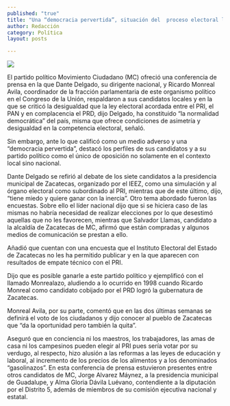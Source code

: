 ```yaml
---
published: "true"
title: "Una “democracia pervertida”, situación del  proceso electoral local: Dante Delgado"
author: Redacción
category: Política
layout: posts

---
```


![](http://i.imgur.com/izqBmLZm.jpg)

El partido político Movimiento Ciudadano (MC) ofreció una conferencia de prensa en la que Dante Delgado, su dirigente nacional, y Ricardo Monreal Avila, coordinador de la fracción parlamentaria de este organismo político en el Congreso de la Unión, respaldaron a sus candidatos locales y en la que se criticó la desigualdad que la ley electoral acordada entre el PRI, el PAN y en complacencia el PRD, dijo Delgado, ha constituido “la normalidad democrática” del país, misma que ofrece condiciones de asimetría y desigualdad en la competencia electoral, señaló.

Sin embargo, ante lo que calificó como un medio adverso y una “democracia pervertida”, destacó los perfiles de sus candidatos y a su partido político como el único de oposición no solamente en el contexto local sino nacional.

Dante Delgado se refirió al debate de los siete candidatos a la presidencia municipal de Zacatecas, organizado por el IEEZ, como una simulación y al órgano electoral como subordinado al PRI, mientras que de este último, dijo, “tiene miedo y quiere ganar con la inercia”.
Otro tema abordado fueron las encuestas. Sobre ello el líder nacional dijo que si se hiciera caso de las mismas no habría necesidad de realizar elecciones por lo que desestimó aquellas que no les favorecen, mientras que Salvador Llamas, candidato a la alcaldía de Zacatecas de MC, afirmó que están compradas y algunos medios de comunicación se prestan a ello.

Añadió que cuentan con una encuesta que el Instituto Electoral del Estado de Zacatecas no les ha permitido publicar y en la que aparecen con resultados de empate técnico con el PRI.

Dijo que es posible ganarle a este partido político y ejemplificó con el llamado Monrealazo, aludiendo a lo ocurrido en 1998 cuando Ricardo Monreal como candidato cobijado por el PRD logró la gubernatura de Zacatecas.

Monreal Avila, por su parte, comentó que en las dos últimas semanas se definirá el voto de los ciudadanos y dijo conocer al pueblo de Zacatecas que “da la oportunidad pero también la quita”.

Aseguró que en conciencia ni los maestros, los trabajadores, las amas de casa ni los campesinos pueden elegir al PRI pues sería votar por su verdugo, al respecto, hizo alusión a las reformas a las leyes de educación y laboral, al incremento de los precios de los alimentos y a los denominados “gasolinazos”.
En esta conferencia de prensa estuvieron presentes entre otros candidatos de MC, Jorge Alvarez Máynez, a la presidencia municipal de Guadalupe, y Alma Gloria Dávila Luévano, contendiente a la diputación por el Distrito 5, además de miembros de su comisión ejecutiva nacional y estatal.
